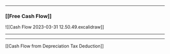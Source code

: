 ___
### [[Free Cash Flow]]
![[Cash Flow 2023-03-31 12.50.49.excalidraw]]

___


___
[[Cash Flow from Depreciation Tax Deduction]]